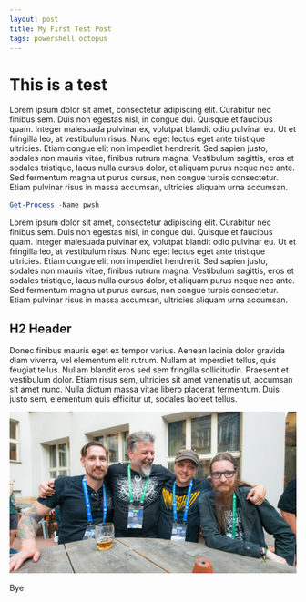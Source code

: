 ```yaml
---
layout: post
title: My First Test Post
tags: powershell octopus
---
```

# This is a test

Lorem ipsum dolor sit amet, consectetur adipiscing elit. Curabitur nec finibus sem. Duis non egestas nisl, in congue dui. Quisque et faucibus quam. Integer malesuada pulvinar ex, volutpat blandit odio pulvinar eu. Ut et fringilla leo, at vestibulum risus. Nunc eget lectus eget ante tristique ultricies. Etiam congue elit non imperdiet hendrerit. Sed sapien justo, sodales non mauris vitae, finibus rutrum magna. Vestibulum sagittis, eros et sodales tristique, lacus nulla cursus dolor, et aliquam purus neque nec ante. Sed fermentum magna ut purus cursus, non congue turpis consectetur. Etiam pulvinar risus in massa accumsan, ultricies aliquam urna accumsan.

```powershell
Get-Process -Name pwsh
```

Lorem ipsum dolor sit amet, consectetur adipiscing elit. Curabitur nec finibus sem. Duis non egestas nisl, in congue dui. Quisque et faucibus quam. Integer malesuada pulvinar ex, volutpat blandit odio pulvinar eu. Ut et fringilla leo, at vestibulum risus. Nunc eget lectus eget ante tristique ultricies. Etiam congue elit non imperdiet hendrerit. Sed sapien justo, sodales non mauris vitae, finibus rutrum magna. Vestibulum sagittis, eros et sodales tristique, lacus nulla cursus dolor, et aliquam purus neque nec ante. Sed fermentum magna ut purus cursus, non congue turpis consectetur. Etiam pulvinar risus in massa accumsan, ultricies aliquam urna accumsan.

## H2 Header

Donec finibus mauris eget ex tempor varius. Aenean lacinia dolor gravida diam viverra, vel elementum elit rutrum. Nullam at imperdiet tellus, quis feugiat tellus. Nullam blandit eros sed sem fringilla sollicitudin. Praesent et vestibulum dolor. Etiam risus sem, ultricies sit amet venenatis ut, accumsan sit amet nunc. Nulla dictum massa vitae libero placerat fermentum. Duis justo sem, elementum quis efficitur ut, sodales laoreet tellus.

![PsConf](/assets/img/psconf.webp)

Bye
